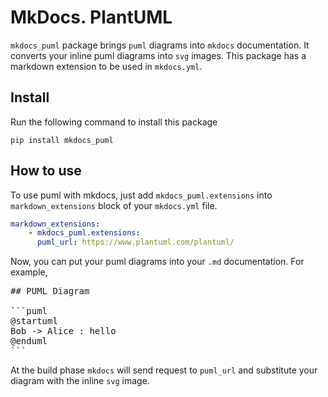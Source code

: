 # MkDocs. PlantUML

`mkdocs_puml` package brings `puml` diagrams into `mkdocs` documentation.
It converts your inline puml diagrams into `svg` images.
This package has a markdown extension to be used in `mkdocs.yml`.

## Install

Run the following command to install this package

```shell
pip install mkdocs_puml
```

## How to use

To use puml with mkdocs, just add `mkdocs_puml.extensions` into
`markdown_extensions` block of your `mkdocs.yml` file.

```yaml
markdown_extensions:
    - mkdocs_puml.extensions:
      puml_url: https://www.plantuml.com/plantuml/
```

Now, you can put your puml diagrams into your `.md` documentation. For example,

<pre>
## PUML Diagram

```puml
@startuml
Bob -> Alice : hello
@enduml
```
</pre>

At the build phase `mkdocs` will send request to `puml_url` and substitute your
diagram with the inline `svg` image.
